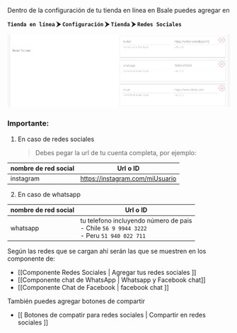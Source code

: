 Dentro de la configuración de tu tienda en línea en Bsale puedes agregar en 

**`Tienda en línea` ⮞ `Configuración` ⮞ `Tienda` ⮞ `Redes Sociales`** 

<kbd>![redes sociales](https://raw.githubusercontent.com/gmontero/bsale-market-design-doc/master/images/tienda_redesSociales.png)</kbd>

### Importante: 
1. En caso de redes sociales
   > Debes pegar  la url de tu cuenta completa, por ejemplo:

| nombre de red social | Url o ID |
|---|---|
| instagram | https://instagram.com/miUsuario |

2. En caso de whatsapp 

| nombre de red social | Url o ID |
|---|---|
| whatsapp | tu telefono incluyendo número de pais <br> - Chile `56 9 9944 3222`<br> - Peru `51 940 022 711` | 


Según las redes que se cargan ahí serán las que se muestren en los componente de: 
- [[Componente Redes Sociales | Agregar tus redes sociales ]]
- [[Componente chat de WhatsApp | Whatsapp y Facebook chat]]
- [[Componente Chat de Facebook | facebook chat ]]

También puedes agregar botones de compartir 
- [[ Botones de compatir para redes sociales | Compartir en redes sociales ]]
